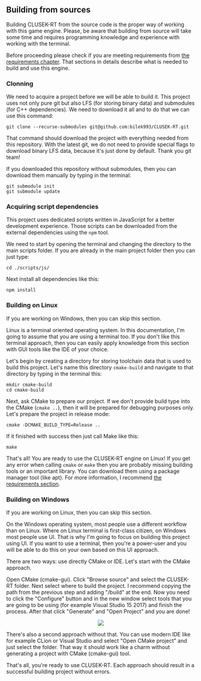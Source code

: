## Building from sources

Building CLUSEK-RT from the source code is the proper way of working with this game engine. Please, be aware that building from source will take some time and requires programming knowledge and experience with working with the terminal. 

Before proceeding please check if you are meeting requirements from [the requirements chapter](./requirements.md). That sections in details describe what is needed to build and use this engine.

### Clonning

We need to acquire a project before we will be able to build it. This project uses not only pure git but also LFS (for storing binary data) and submodules (for C++ dependencies). We need to download it all and to do that we can use this command:

```
git clone --recurse-submodules git@github.com:bilek993/CLUSEK-RT.git
```

That command should download the project with everything needed from this repository. With the latest git, we do not need to provide special flags to download binary LFS data, because it's just done by default. Thank you git team!

If you downloaded this repository without submodules, then you can download them manually by typing in the terminal:

```
git submodule init
git submodule update
```

### Acquiring script dependencies

This project uses dedicated scripts written in JavaScript for a better development experience. Those scripts can be downloaded from the external dependencies using the `npm` tool.

We need to start by opening the terminal and changing the directory to the main scripts folder. If you are already in the main project folder then you can just type:

```
cd ./scripts/js/
```

Next install all dependencies like this:

```
npm install
```

### Building on Linux

If you are working on Windows, then you can skip this section.

Linux is a terminal oriented operating system. In this documentation, I'm going to assume that you are using a terminal too. If you don't like this terminal approach, then you can easily apply knowledge from this section with GUI tools like the IDE of your choice.

Let's begin by creating a directory for storing toolchain data that is used to build this project. Let's name this directory `cmake-build` and  navigate to that directory by typing in the terminal this:

```
mkdir cmake-build
cd cmake-build
```

Next, ask CMake to prepare our project. If we don't provide build type into the CMake (`cmake ..`), then it will be prepared for debugging purposes only. Let's prepare the project in release mode:

```
cmake -DCMAKE_BUILD_TYPE=Release ..
```

If it finished with success then just call Make like this:

```
make
```

That's all! You are ready to use the CLUSEK-RT engine on Linux! If you get any error when calling `cmake` or `make` then you are probably missing building tools or an important library. You can download them using a package manager tool (like apt). For more information, I recommend [the requirements section](./requirements.md).

### Building on Windows

If you are working on Linux, then you can skip this section.

On the Windows operating system, most people use a different workflow than on Linux. Where on Linux terminal is first-class citizen, on Windows most people use UI. That is why I'm going to focus on building this project using UI. If you want to use a terminal, then you're a power-user and you will be able to do this on your own based on this UI approach.

There are two ways: use directly CMake or IDE. Let's start with the CMake approach.

Open CMake (cmake-gui). Click "Browse source" and select the CLUSEK-RT folder. Next select where to build the project. I recommend copying the path from the previous step and adding "/build" at the end. Now you need to click the "Configure" button and in the new window select tools that you are going to be using (for example Visual Studio 15 2017) and finish the process. After that click "Generate" and "Open Project" and you are done!

<p align="center">
<img src="./images/cmake_gui_windows.png">
</p>

There's also a second approach without that. You can use modern IDE like for example CLion or Visual Studio and select "Open CMake project" and just select the folder. That way it should work like a charm without generating a project with CMake (cmake-gui) tool.

That's all, you're ready to use CLUSEK-RT. Each approach should result in a successful building project without errors.
